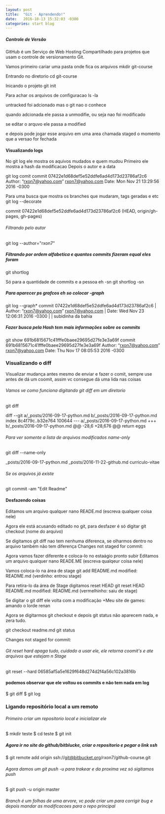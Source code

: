 ```yaml
---
layout: post
title:  "Git - Aprendendo!"
date:   2016-10-13 15:32:03 -0300
categories: start blog
---
```

 ##### Controle de Versão 
GitHub é um Serviço de Web Hosting Compartilhado para projetos que usam o controle de versionamento Git.

Vamos primeiro cariar uma pasta onde fica os arquivos
mkdir git-course

Entrando no diretorio
cd git-course

Inicando o projeto
git init

Para achar os arquivos de configuracao
ls -la

untracked foi adcionado mas o git nao o conhece

quando adcionada ele passa  a unmodifie, ou seja nao foi modificado

se editar o arquvo ele passa a modified

e depois pode jogar esse arquivo em uma area chamada staged
o momento que a versao for fechada


#### Visualizando logs 
No git log ele mostra os aquivos mudados e quem mudou
Primeiro ele mostra a hash da modificacao Depois o autor e a data

git log
comit commit 07422e1d68def5e52ddfe6ad4d173d23786af2c6
Author: “rxon7@yahoo.com” <rxon7@yahoo.com>
Date:   Mon Nov 21 13:29:56 2016 -0300

Para uma busca que mostra os branches que mudaram, tags geradas e etc
git log --decorate

commit 07422e1d68def5e52ddfe6ad4d173d23786af2c6 (HEAD, origin/gh-pages, gh-pages)

###### Filtrando pelo autor 
git log --author="rxon7"

##### Filtrando por ordem alfabetica e quantos commits fizeram equal eles foram
git shortlog

Só para a quantidade de commits e a pessoa eh -sn
git shortlog -sn

##### Para aparecer ps grafcos eh so colocar -graph
git log --graph* commit 07422e1d68def5e52ddfe6ad4d173d23786af2c6
| Author: “rxon7@yahoo.com” <rxon7@yahoo.com>
| Date:   Wed Nov 23 12:06:31 2016 -0300
| 
|     subidinha da bahia

##### Fazer busca pela Hash tem mais informações sobre os commits
 git show  691b6815671c41fffe0baee29695d27fe3e3a69f
commit 691b6815671c41fffe0baee29695d27fe3e3a69f
Author: “rxon7@yahoo.com” <rxon7@yahoo.com>
Date:   Thu Nov 17 08:05:53 2016 -0300

### Visualizando o diff 
Visualizar mudança antes mesmo de enviar e fazer o comit, sempre use antes de dá um coomit, assim vc consegue dá uma lida nas coisas

###### Vamos ve como funciona digitando git diff em um diretorio
git diff

diff --git a/_posts/2016-09-17-python.md b/_posts/2016-09-17-python.md
index 8c4f79c..b32e764 100644
--- a/_posts/2016-09-17-python.md
+++ b/_posts/2016-09-17-python.md
@@ -28,6 +28,676 @@ return eggs

###### Para ver somente a lista de arquivos modificados name-only
git diff --name-only

_posts/2016-09-17-python.md
_posts/2016-11-22-github.md
curriculo-vitae

###### Se os arquivos já existe 
git commit -am "Edit Readme"

#### Desfazendo coisas 
Editamos um arquivo qualquer
nano READE.md (escreva qualquer coisa nele)

Agora ele está acusando editado no git, para desfazer é só digitar
git checkout (nome do arquivo)

Se digitamos git diff nao tem nenhuma diferenca, se olharmos dentro no arquivo também não tem diferença
Changes not staged for commit:

Agora vamos fazer diferente e coloca-lo no estaágio pronto subir
Editamos um arquivo qualquer
nano READE.ME (escreva qualqeur coisa nele)

Vamos coloca-lo na área de stage
git add README.md
modified:   README.md (verdinho: entrou stage)

Para retira-lo da área de Stage digitamos reset HEAD
git reset HEAD README.md
modified:   README.md (vermelhinho: saiu de stage)

Se digitar o git diff ele volta com a modificação 
+Meu site de games: amando o lorde renan

Agora se digitarmos git checkout e depois git status não aparecem nada, e zera tudo.

git checkout readme.md 
git status

Changes not staged for commit:

###### Git reset hard apaga tudo, cuidado a usar ele, ele retorna coomit's e ate arquivos que estejam n Stage
git reset --hard 06585af5a5e1629f648d274d2f4a56c102a3816b

#### podemos observar que ele voltou os commits e não tem nada em log
$ git diff
$ git log

### Ligando repositório local a um remoto
 
###### Primeiro criar um repositorio local e inicializar ele
$ mkdir teste
$ cd teste
$ git init

##### Agora ir no site do github/bitblucke, criar o repositorio e pegar o link ssh
$ git remote add origin ssh://git@bitbucket.org/rxon7/github-course.git

###### Agora damos um git push -u para trakear e da proxima vez só sigitamos push
$ git push -u origin master

###### Branch é um folhas de uma arvore, vc pode criar um para corrigir bug e depois mandar as modificacoes para o repo principal










